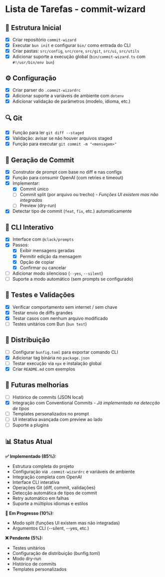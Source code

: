 # Lista de Tarefas - commit-wizard

## 📁 Estrutura Inicial

- [x] Criar repositório `commit-wizard`
- [x] Executar `bun init` e configurar `bin/` como entrada do CLI
- [x] Criar pastas: `src/config`, `src/core`, `src/git`, `src/ui`, `src/utils`
- [x] Adicionar suporte a execução global (`bin/commit-wizard.ts` com `#!/usr/bin/env bun`)

## ⚙️ Configuração

- [x] Criar parser do `.commit-wizardrc`
- [x] Adicionar suporte a variáveis de ambiente com `dotenv`
- [x] Adicionar validação de parâmetros (modelo, idioma, etc.)

## 🔍 Git

- [x] Função para ler `git diff --staged`
- [x] Validação: avisar se não houver arquivos staged
- [x] Função para executar `git commit -m "<mensagem>"`

## 🤖 Geração de Commit

- [x] Construtor de prompt com base no diff e nas configs
- [x] Função para consumir OpenAI (com retries e timeout)
- [x] Implementar:
  - [x] Commit único
  - [ ] Commit split (por arquivo ou trecho) - *Funções UI existem mas não integradas*
  - [ ] Preview (dry-run)
- [x] Detectar tipo de commit (`feat`, `fix`, etc.) automaticamente

## 💬 CLI Interativo

- [x] Interface com `@clack/prompts`
- [x] Passos:
  - [x] Exibir mensagens geradas
  - [x] Permitir edição da mensagem
  - [x] Opção de copiar
  - [x] Confirmar ou cancelar
- [ ] Adicionar modo silencioso (`--yes`, `--silent`)
- [ ] Suporte a modo automático (sem prompts se configurado)

## 🧪 Testes e Validações

- [x] Verificar comportamento sem internet / sem chave
- [x] Testar envio de diffs grandes
- [x] Testar casos com nenhum arquivo modificado
- [ ] Testes unitários com Bun (`bun test`)

## 🚀 Distribuição

- [ ] Configurar `bunfig.toml` para exportar comando CLI
- [x] Adicionar tag binária no `package.json`
- [ ] Testar execução via `npx` e instalação global
- [x] Criar `README.md` com exemplos

## 🔁 Futuras melhorias

- [ ] Histórico de commits (JSON local)
- [x] Integração com Conventional Commits - *Já implementado na detecção de tipos*
- [ ] Templates personalizados no prompt
- [ ] UI interativa avançada com preview ao lado
- [ ] Suporte a plugins

## 📊 Status Atual

**✅ Implementado (85%):**
- Estrutura completa do projeto
- Configuração via `.commit-wizardrc` e variáveis de ambiente
- Integração completa com OpenAI
- Interface CLI interativa
- Operações Git (diff, commit, validações)
- Detecção automática de tipos de commit
- Retry automático em falhas
- Suporte a múltiplos idiomas e estilos

**🔄 Em Progresso (10%):**
- Modo split (funções UI existem mas não integradas)
- Argumentos CLI (--silent, --yes, etc.)

**❌ Pendente (5%):**
- Testes unitários
- Configuração de distribuição (bunfig.toml)
- Modo dry-run
- Histórico de commits
- Templates personalizados
